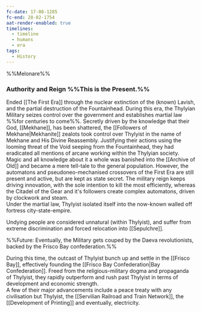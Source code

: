 ```yaml
---
fc-date: 17-08-1285
fc-end: 28-02-1754
aat-render-enabled: true
timelines:
  - timeline
  - humans
  - era
tags:
  - History
---
```

%%Melonare%%
### Authority and Reign %%This is the Present.%%
Ended [[The First Era]] through the nuclear extinction of the (known) Lavish, and the partial destruction of the Fountainhead. 
During this era, the Thylyian Military seizes control over the government and establishes martial law %%for centuries to come%%. Secretly driven by the knowledge that their God, [[Mekhane]], has been shattered, the [[Followers of Mekhane|Mekhanite]] zealots took control over Thylyist in the name of Mekhane and His Divine Reassembly. 
Justifying their actions using the looming threat of the Void seeping from the Fountainhead, they had eradicated all mentions of arcane working within the Thylyian society. 
Magic and all knowledge about it a whole was banished into the [[Archive of Old]] and became a mere tell-tale to the general population. 
However, the automatons and pseudoneo-mechanised crossovers of the First Era are still present and active, but are kept as state secret. 
The military reign keeps driving innovation, with the sole intention to kill the most efficiently, whereas the Citadel of the Gear and it's followers create complex automatons, driven by clockwork and steam.  
Under the martial law, Thylyist isolated itself into the now-known walled off fortress city-state-empire. 

Undying people are considered unnatural (within Thylyist), and suffer from extreme discrimination and forced relocation into [[Sepulchre]].

%%Future: Eventually, the Military gets couped by the Daeva revolutionists, backed by the Frisco Bay confederation.%%

During this time, the outcast of Thylyist bunch up and settle in the [[Frisco Bay]], effectively founding the [[Frisco Bay Confederation|Bay Confederation]]. Freed from the religious-military dogma and propaganda of Thylyist, they rapidly outperform and rush past Thylyist in terms of development and economic strength.  
A few of their major advancements include a peace treaty with any civilisation but Thylyist, the [[Servilian Railroad and Train Network]], the [[Development of Printing]] and eventually, electricity. 
